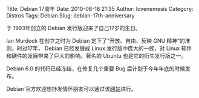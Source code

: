 Title: Debian 17周年
Date: 2010-08-18 21:35
Author: lovenemesis
Category: Distros
Tags: Debian
Slug: debian-17th-anniversary

于 1993年创立的 Debian 发行版迎来了自己17岁的生日。

Ian Murdock 在创立之时为 Debian 定下了“开放、自由、反映 GNU
精神”的准则，时过17年， Debian 已经发展成 Linux 发行版中庞大的一族，对
Linux 软件和硬件的发展带来了巨大的影响。著名的 Ubuntu
也是它的衍生发行版之一。

Debian 6.0 的代码已经冻结，在修复几个重要 Bug
后计划于今年年底的时候发布。

Debian
官方欢迎想抒发情怀朋友可以通过该[网站](http://thank.debian.net/)进行。
